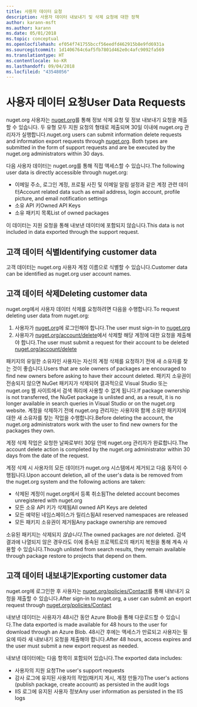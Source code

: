```yaml
---
title: 사용자 데이터 요청
description: 사용자 데이터 내보내기 및 삭제 요청에 대한 정책
author: karann-msft
ms.author: karann
ms.date: 05/01/2018
ms.topic: conceptual
ms.openlocfilehash: ef054f741755bccf56eedfd462915b8e9fd6931a
ms.sourcegitcommit: 1d1406764c6af5fb7801d462e0c4afc9092fa569
ms.translationtype: HT
ms.contentlocale: ko-KR
ms.lasthandoff: 09/04/2018
ms.locfileid: "43548056"
---
```

# <a name="user-data-requests"></a><span data-ttu-id="bc6ac-103">사용자 데이터 요청</span><span class="sxs-lookup"><span data-stu-id="bc6ac-103">User Data Requests</span></span>

<span data-ttu-id="bc6ac-104">nuget.org 사용자는 [nuget.org](https://www.nuget.org)를 통해 정보 삭제 요청 및 정보 내보내기 요청을 제출할 수 있습니다. 두 유형 모두 지원 요청의 형태로 제출되며 30일 이내에 nuget.org 관리자가 실행합니다.</span><span class="sxs-lookup"><span data-stu-id="bc6ac-104">nuget.org users can submit information delete requests and information export requests through [nuget.org](https://www.nuget.org). Both types are submitted in the form of support requests and are be executed by the nuget.org administrators within 30 days.</span></span>

<span data-ttu-id="bc6ac-105">다음 사용자 데이터는 nuget.org를 통해 직접 액세스할 수 있습니다.</span><span class="sxs-lookup"><span data-stu-id="bc6ac-105">The following user data is directly accessible through nuget.org:</span></span>

* <span data-ttu-id="bc6ac-106">이메일 주소, 로그인 계정, 프로필 사진 및 이메일 알림 설정과 같은 계정 관련 데이터</span><span class="sxs-lookup"><span data-stu-id="bc6ac-106">Account related data such as email address, login account, profile picture, and email notification settings</span></span>
* <span data-ttu-id="bc6ac-107">소유 API 키</span><span class="sxs-lookup"><span data-stu-id="bc6ac-107">Owned API Keys</span></span>
* <span data-ttu-id="bc6ac-108">소유 패키지 목록</span><span class="sxs-lookup"><span data-stu-id="bc6ac-108">List of owned packages</span></span>

<span data-ttu-id="bc6ac-109">이 데이터는 지원 요청을 통해 내보낸 데이터에 포함되지 않습니다.</span><span class="sxs-lookup"><span data-stu-id="bc6ac-109">This data is not included in data exported through the support request.</span></span>

## <a name="identifying-customer-data"></a><span data-ttu-id="bc6ac-110">고객 데이터 식별</span><span class="sxs-lookup"><span data-stu-id="bc6ac-110">Identifying customer data</span></span>

<span data-ttu-id="bc6ac-111">고객 데이터는 nuget.org 사용자 계정 이름으로 식별할 수 있습니다.</span><span class="sxs-lookup"><span data-stu-id="bc6ac-111">Customer data can be identified as nuget.org user account names.</span></span>

## <a name="deleting-customer-data"></a><span data-ttu-id="bc6ac-112">고객 데이터 삭제</span><span class="sxs-lookup"><span data-stu-id="bc6ac-112">Deleting customer data</span></span>

<span data-ttu-id="bc6ac-113">nuget.org에서 사용자 데이터 삭제를 요청하려면 다음을 수행합니다.</span><span class="sxs-lookup"><span data-stu-id="bc6ac-113">To request deleting user data from nuget.org:</span></span>

1. <span data-ttu-id="bc6ac-114">사용자가 [nuget.org](https://www.nuget.org)에 로그인해야 합니다.</span><span class="sxs-lookup"><span data-stu-id="bc6ac-114">The user must sign-in to [nuget.org](https://www.nuget.org)</span></span>
1. <span data-ttu-id="bc6ac-115">사용자가 [nuget.org/account/delete](https://www.nuget.org/account/delete)에서 삭제할 해당 계정에 대한 요청을 제출해야 합니다.</span><span class="sxs-lookup"><span data-stu-id="bc6ac-115">The user must submit a request for their account to be deleted [nuget.org/account/delete](https://www.nuget.org/account/delete)</span></span>

<span data-ttu-id="bc6ac-116">패키지의 유일한 소유자인 사용자는 자신의 계정 삭제를 요청하기 전에 새 소유자를 찾는 것이 좋습니다.</span><span class="sxs-lookup"><span data-stu-id="bc6ac-116">Users that are sole owners of packages are encouraged to find new owners before asking to have their account deleted.</span></span> <span data-ttu-id="bc6ac-117">패키지 소유권이 전송되지 않으면 NuGet 패키지가 삭제되어 결과적으로 Visual Studio 또는 nuget.org 웹 사이트에서 검색 쿼리에 사용할 수 없게 됩니다.</span><span class="sxs-lookup"><span data-stu-id="bc6ac-117">If package ownership is not transferred, the NuGet package is unlisted and, as a result, it is no longer available in search queries in Visual Studio or on the nuget.org website.</span></span> <span data-ttu-id="bc6ac-118">계정을 삭제하기 전에 nuget.org 관리자는 사용자와 함께 소유한 패키지에 대한 새 소유자를 찾는 작업을 수행합니다.</span><span class="sxs-lookup"><span data-stu-id="bc6ac-118">Before deleting the account, the nuget.org administrators work with the user to find new owners for the packages they own.</span></span>

<span data-ttu-id="bc6ac-119">계정 삭제 작업은 요청한 날짜로부터 30일 안에 nuget.org 관리자가 완료합니다.</span><span class="sxs-lookup"><span data-stu-id="bc6ac-119">The account delete action is completed by the nuget.org administrator within 30 days from the date of the request.</span></span>

<span data-ttu-id="bc6ac-120">계정 삭제 시 사용자의 모든 데이터가 nuget.org 시스템에서 제거되고 다음 동작이 수행됩니다.</span><span class="sxs-lookup"><span data-stu-id="bc6ac-120">Upon account deletion, all of the user's data is be removed from the nuget.org system and the following actions are taken:</span></span>

* <span data-ttu-id="bc6ac-121">삭제된 계정이 nuget.org에서 등록 취소됨</span><span class="sxs-lookup"><span data-stu-id="bc6ac-121">The deleted account becomes unregistered with nuget.org</span></span>
* <span data-ttu-id="bc6ac-122">모든 소유 API 키가 삭제됨</span><span class="sxs-lookup"><span data-stu-id="bc6ac-122">All owned API Keys are deleted</span></span>
* <span data-ttu-id="bc6ac-123">모든 예약된 네임스페이스가 릴리스됨</span><span class="sxs-lookup"><span data-stu-id="bc6ac-123">All reserved namespaces are released</span></span>
* <span data-ttu-id="bc6ac-124">모든 패키지 소유권이 제거됨</span><span class="sxs-lookup"><span data-stu-id="bc6ac-124">Any package ownership are removed</span></span>

<span data-ttu-id="bc6ac-125">소유된 패키지는 삭제되지 *않습니다*.</span><span class="sxs-lookup"><span data-stu-id="bc6ac-125">The owned packages are *not* deleted.</span></span> <span data-ttu-id="bc6ac-126">검색 결과에 나열되지 않은 경우라도 이에 종속된 프로젝트로의 패키지 복원을 통해 계속 사용할 수 있습니다.</span><span class="sxs-lookup"><span data-stu-id="bc6ac-126">Though unlisted from search results, they remain available through package restore to projects that depend on them.</span></span>

## <a name="exporting-customer-data"></a><span data-ttu-id="bc6ac-127">고객 데이터 내보내기</span><span class="sxs-lookup"><span data-stu-id="bc6ac-127">Exporting customer data</span></span>

<span data-ttu-id="bc6ac-128">nuget.org에 로그인한 후 사용자는 [nuget.org/policies/Contact](https://www.nuget.org/policies/Contact)를 통해 내보내기 요청을 제출할 수 있습니다.</span><span class="sxs-lookup"><span data-stu-id="bc6ac-128">After sign-in to nuget.org, a user can submit an export request through [nuget.org/policies/Contact](https://www.nuget.org/policies/Contact)</span></span>

<span data-ttu-id="bc6ac-129">내보낸 데이터는 사용자가 48시간 동안 Azure Blob을 통해 다운로드할 수 있습니다.</span><span class="sxs-lookup"><span data-stu-id="bc6ac-129">The data exported is made available for 48 hours to the user for download through an Azure Blob.</span></span> <span data-ttu-id="bc6ac-130">48시간 후에는 액세스가 만료되고 사용자는 필요에 따라 새 내보내기 요청을 제출해야 합니다.</span><span class="sxs-lookup"><span data-stu-id="bc6ac-130">After 48 hours, access expires and the user must submit a new export request as needed.</span></span>

<span data-ttu-id="bc6ac-131">내보낸 데이터에는 다음 항목이 포함되어 있습니다.</span><span class="sxs-lookup"><span data-stu-id="bc6ac-131">The exported data includes:</span></span>

* <span data-ttu-id="bc6ac-132">사용자의 지원 요청</span><span class="sxs-lookup"><span data-stu-id="bc6ac-132">The user's support requests</span></span>
* <span data-ttu-id="bc6ac-133">감사 로그에 유지된 사용자의 작업(패키지 게시, 계정 만들기)</span><span class="sxs-lookup"><span data-stu-id="bc6ac-133">The user's actions (publish package, create account) as persisted in the audit logs</span></span>
* <span data-ttu-id="bc6ac-134">IIS 로그에 유지된 사용자 정보</span><span class="sxs-lookup"><span data-stu-id="bc6ac-134">Any user information as persisted in the IIS logs</span></span>
